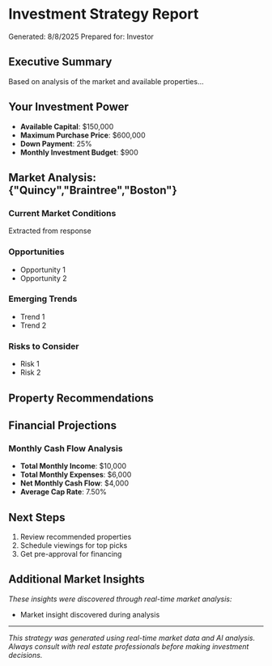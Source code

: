 # Investment Strategy Report
Generated: 8/8/2025
Prepared for: Investor

## Executive Summary
Based on analysis of the market and available properties...

## Your Investment Power
- **Available Capital**: $150,000
- **Maximum Purchase Price**: $600,000
- **Down Payment**: 25%
- **Monthly Investment Budget**: $900

## Market Analysis: {"Quincy","Braintree","Boston"}

### Current Market Conditions
Extracted from response

### Opportunities
- Opportunity 1
- Opportunity 2

### Emerging Trends
- Trend 1
- Trend 2

### Risks to Consider
- Risk 1
- Risk 2

## Property Recommendations



## Financial Projections

### Monthly Cash Flow Analysis
- **Total Monthly Income**: $10,000
- **Total Monthly Expenses**: $6,000
- **Net Monthly Cash Flow**: $4,000
- **Average Cap Rate**: 7.50%

## Next Steps
1. Review recommended properties
2. Schedule viewings for top picks
3. Get pre-approval for financing

## Additional Market Insights
*These insights were discovered through real-time market analysis:*

- Market insight discovered during analysis

---
*This strategy was generated using real-time market data and AI analysis. 
Always consult with real estate professionals before making investment decisions.*